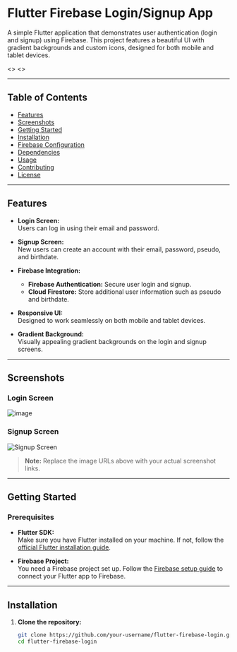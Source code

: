 
# Flutter Firebase Login/Signup App

A simple Flutter application that demonstrates user authentication (login and signup) using Firebase. This project features a beautiful UI with gradient backgrounds and custom icons, designed for both mobile and tablet devices.

<<ImageDisplayed>>
<<ImageDisplayed>>

---

## Table of Contents

- [Features](#features)
- [Screenshots](#screenshots)
- [Getting Started](#getting-started)
- [Installation](#installation)
- [Firebase Configuration](#firebase-configuration)
- [Dependencies](#dependencies)
- [Usage](#usage)
- [Contributing](#contributing)
- [License](#license)

---

## Features

- **Login Screen:**  
  Users can log in using their email and password.

- **Signup Screen:**  
  New users can create an account with their email, password, pseudo, and birthdate.

- **Firebase Integration:**
  - **Firebase Authentication:** Secure user login and signup.
  - **Cloud Firestore:** Store additional user information such as pseudo and birthdate.

- **Responsive UI:**  
  Designed to work seamlessly on both mobile and tablet devices.

- **Gradient Background:**  
  Visually appealing gradient backgrounds on the login and signup screens.

---

## Screenshots

### Login Screen

![image](https://github.com/user-attachments/assets/5e588699-3c3d-48b0-b9bf-72eaea3b6099)


### Signup Screen

![Signup Screen](https://yourdomain.com/path/to/signup-screen.png)

> **Note:** Replace the image URLs above with your actual screenshot links.

---

## Getting Started

### Prerequisites

- **Flutter SDK:**  
  Make sure you have Flutter installed on your machine. If not, follow the [official Flutter installation guide](https://flutter.dev/docs/get-started/install).

- **Firebase Project:**  
  You need a Firebase project set up. Follow the [Firebase setup guide](https://firebase.google.com/docs/flutter/setup) to connect your Flutter app to Firebase.

---

## Installation

1. **Clone the repository:**

   ```bash
   git clone https://github.com/your-username/flutter-firebase-login.git
   cd flutter-firebase-login

